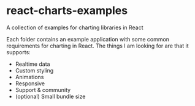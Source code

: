 # react-charts-examples
A collection of examples for charting libraries in React


Each folder contains an example application with some common requirements for charting in React.
The things I am looking for are that it supports:

- Realtime data
- Custom styling
- Animations
- Responsive
- Support & community
- (optional) Small bundle size
